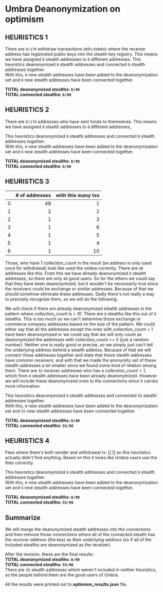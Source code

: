 # Umbra Deanonymization on optimism

## HEURISTICS 1

There are `0/170` withdraw transactions (eth+token) where the receiver address has registrated public keys into the stealth key registry.
This means we have assigned `0` stealth addresses to `0` different addresses. 
This heuristics deanonymized `0` stealth addresses and connected `0` stealth addresses together.  
With this, `0` new stealth addresses have been added to the deanonymization set and `0` new stealth addresses have been connected together.  

**TOTAL deanonymized stealths: `0/90`**  
**TOTAL connected stealths: `0/90`**

## HEURISTICS 2

There are `0/170` addresses who have sent funds to themselves.
This means we have assigned `0` stealth addresses to `0` different addresses,

This heuristics deanonymized `0` stealth addresses and connected `0` stealth addresses together.  
With this, `0` new stealth addresses have been added to the deanonymization set and `0` new stealth addresses have been connected together.  

**TOTAL deanonymized stealths: `0/90`**  
**TOTAL connected stealths: `0/90`**

## HEURISTICS 3

|    |   # of addresses |   with this many txs |
|---:|-----------------:|---------------------:|
|  0 |               48 |                    1 |
|  1 |                2 |                    2 |
|  2 |                1 |                    3 |
|  3 |                1 |                    6 |
|  4 |                1 |                    5 |
|  5 |                1 |                    4 |
|  6 |                1 |                   10 |

Those, who have 1 *collection_count* in the result (an address is only used once for withdrawal) look like used the umbra correctly. There are `48` addresses like this.
From this we have already deanonymized `0` stealth addresses, so there are only `48` good users.
So for the others we could say that they have been deanonymized, but it wouldn't be necessarily true since the receivers could be exchange or similar addresses. Because of that we should somehow eliminate these addresses. Sadly there's not really a way to precisely recognize them, so we will do the following:

We will check if there are already deanonymized stealth addresses in the pattern where *collection_count* is *> 10*.
There are `0` stealths like this out of `0` stealths.
This is too much so we can't determine those exchange or commerce company addresses based on the size of the pattern. We could either say that all the addresses except the ones with *collection_count* = 1 have been deanonymized or we could say that we will only count as deanonymized the addresses with *collection_count* *<= 5* (just a random number).
Neither one is really good or precise, so we simply just can't tell the underlying address behind a stealth address. Because of that we will connect these addresses together and state that these stealth addresses have common receivers, and with that we made the anonymity set of these stealth addresses a lot smaller since we found some kind of relation among them.
There are `32` receiver addresses who has a *collection_count* *> 1*, which from `0` stealth addresses have been already deanonymized. However we will include these deanonymized ones to the connections since it carries more information.

This heuristics deanonymized `0` stealth addresses and connected `55` stealth addresses together.  
With this, `0` new stealth addresses have been added to the deanonymization set and `55` new stealth addresses have been connected together.  

**TOTAL deanonymized stealths: `0/90`**  
**TOTAL connected stealths: `55/90`**

## HEURISTICS 4

Fees where there's both sender and withdrawal tx: []
[]
so this heuristics actually didn't find anything. Based on this it looks like Umbra users use the fees correctly.

This heuristics deanonymized `0` stealth addresses and connected `0` stealth addresses together.  
With this, `0` new stealth addresses have been added to the deanonymization set and `0` new stealth addresses have been connected together.  

**TOTAL deanonymized stealths: `0/90`**  
**TOTAL connected stealths: `55/90`**

## Summarize

We will merge the deanonymized stealth addresses into the connections and then remove those connections where all of the connected stealth has the *receiver address* (the key) as their *underlying address* (so if all of the included stealths are deanonymized as the receiver).

After the revision, these are the final results:  
**TOTAL deanonymized stealths: `0/90`**  
**TOTAL connected stealths: `55/90`**  
There are `35` stealth addresses which weren't included in neither heuristics, so the people behind them are the good users of Umbra.

All the results were printed out to **optimism_results.json** file.
